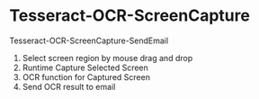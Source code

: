 # Tesseract-OCR-ScreenCapture


Tesseract-OCR-ScreenCapture-SendEmail
1. Select screen region by mouse drag and drop
2. Runtime Capture Selected Screen
3. OCR function for Captured Screen
4. Send OCR result to email
